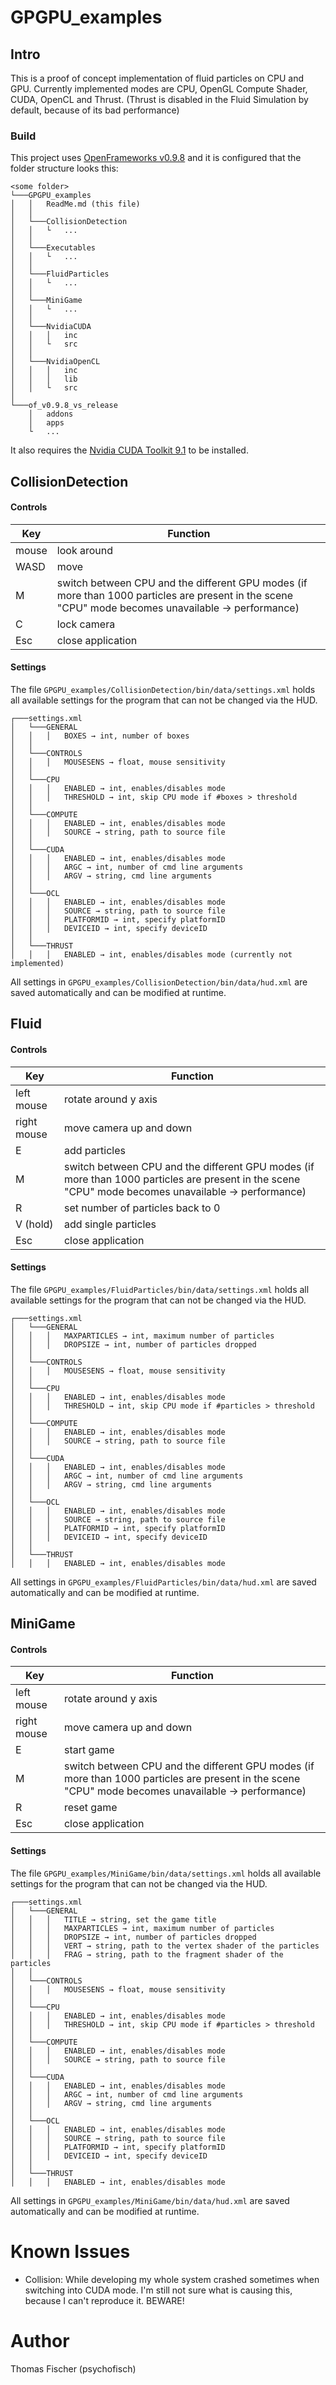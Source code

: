# GPGPU_examples

## Intro
This is a proof of concept implementation of fluid particles on CPU and GPU.
Currently implemented modes are CPU, OpenGL Compute Shader, CUDA, OpenCL and Thrust.
(Thrust is disabled in the Fluid Simulation by default, because of its bad performance)

### Build
This project uses [OpenFrameworks v0.9.8](http://openframeworks.cc/versions/v0.9.8/of_v0.9.8_vs_release.zip) and it is configured that the folder structure looks this:
```
<some folder>
└───GPGPU_examples
│   │   ReadMe.md (this file)
│   │
│   └───CollisionDetection
│   │   └   ...
│   │
│   └───Executables
│   │   └   ...
│   │
│   └───FluidParticles
│   │   └   ...
│   │
│   └───MiniGame
│   │   └   ...
│   │
│   └───NvidiaCUDA
│   │   │   inc
│   │   └   src
│   │
│   └───NvidiaOpenCL
│   │   │   inc
│   │   │   lib
│   │   └   src
│   
└───of_v0.9.8_vs_release
    │   addons
    │   apps
    └   ...
```

It also requires the [Nvidia CUDA Toolkit 9.1](https://developer.nvidia.com/cuda-downloads) to be installed.

## CollisionDetection
#### Controls
| Key        | Function         
| ---------- |-------------|
| mouse | look around |
| WASD  | move  |
| M | switch between CPU and the different GPU modes (if more than 1000 particles are present in the scene "CPU" mode becomes unavailable -> performance) |
| C | lock camera |
| Esc | close application |

#### Settings
The file ```GPGPU_examples/CollisionDetection/bin/data/settings.xml``` holds all available settings for the program that can not be changed via the HUD.  
```
┌───settings.xml
│   └───GENERAL
│   │   │   BOXES → int, number of boxes
│   │
│   └───CONTROLS
│   │   │   MOUSESENS → float, mouse sensitivity
│   │
│   └───CPU
│   │   │   ENABLED → int, enables/disables mode
│   │   │   THRESHOLD → int, skip CPU mode if #boxes > threshold
│   │
│   └───COMPUTE
│   │   │   ENABLED → int, enables/disables mode
│   │   │   SOURCE → string, path to source file
│   │
│   └───CUDA
│   │   │   ENABLED → int, enables/disables mode
│   │   │   ARGC → int, number of cmd line arguments
│   │   │   ARGV → string, cmd line arguments
│   │
│   └───OCL
│   │   │   ENABLED → int, enables/disables mode
│   │   │   SOURCE → string, path to source file
│   │   │   PLATFORMID → int, specify platformID
│   │   │   DEVICEID → int, specify deviceID
│   │
│   └───THRUST
│   │   │   ENABLED → int, enables/disables mode (currently not implemented)
```

All settings in ```GPGPU_examples/CollisionDetection/bin/data/hud.xml``` are saved automatically and can be modified at runtime.

## Fluid
#### Controls
| Key        | Function         
| ---------- |-------------|
| left mouse | rotate around y axis |
| right mouse | move camera up and down |
| E | add particles |
| M | switch between CPU and the different GPU modes (if more than 1000 particles are present in the scene "CPU" mode becomes unavailable -> performance) |
| R | set number of particles back to 0 |
| V (hold) | add single particles |
| Esc | close application |

#### Settings
The file ```GPGPU_examples/FluidParticles/bin/data/settings.xml``` holds all available settings for the program that can not be changed via the HUD.  
```
┌───settings.xml
│   └───GENERAL
│   │   │   MAXPARTICLES → int, maximum number of particles
│   │   │   DROPSIZE → int, number of particles dropped
│   │
│   └───CONTROLS
│   │   │   MOUSESENS → float, mouse sensitivity
│   │
│   └───CPU
│   │   │   ENABLED → int, enables/disables mode
│   │   │   THRESHOLD → int, skip CPU mode if #particles > threshold
│   │
│   └───COMPUTE
│   │   │   ENABLED → int, enables/disables mode
│   │   │   SOURCE → string, path to source file
│   │
│   └───CUDA
│   │   │   ENABLED → int, enables/disables mode
│   │   │   ARGC → int, number of cmd line arguments
│   │   │   ARGV → string, cmd line arguments
│   │
│   └───OCL
│   │   │   ENABLED → int, enables/disables mode
│   │   │   SOURCE → string, path to source file
│   │   │   PLATFORMID → int, specify platformID
│   │   │   DEVICEID → int, specify deviceID
│   │
│   └───THRUST
│   │   │   ENABLED → int, enables/disables mode
```

All settings in ```GPGPU_examples/FluidParticles/bin/data/hud.xml``` are saved automatically and can be modified at runtime.

## MiniGame
#### Controls
| Key        | Function         
| ---------- |-------------|
| left mouse | rotate around y axis |
| right mouse | move camera up and down |
| E | start game |
| M | switch between CPU and the different GPU modes (if more than 1000 particles are present in the scene "CPU" mode becomes unavailable -> performance) |
| R | reset game |
| Esc | close application |

#### Settings
The file ```GPGPU_examples/MiniGame/bin/data/settings.xml``` holds all available settings for the program that can not be changed via the HUD.  
```
┌───settings.xml
│   └───GENERAL
│   │   │   TITLE → string, set the game title
│   │   │   MAXPARTICLES → int, maximum number of particles
│   │   │   DROPSIZE → int, number of particles dropped
│   │   │   VERT → string, path to the vertex shader of the particles
│   │   │   FRAG → string, path to the fragment shader of the particles
│   │
│   └───CONTROLS
│   │   │   MOUSESENS → float, mouse sensitivity
│   │
│   └───CPU
│   │   │   ENABLED → int, enables/disables mode
│   │   │   THRESHOLD → int, skip CPU mode if #particles > threshold
│   │
│   └───COMPUTE
│   │   │   ENABLED → int, enables/disables mode
│   │   │   SOURCE → string, path to source file
│   │
│   └───CUDA
│   │   │   ENABLED → int, enables/disables mode
│   │   │   ARGC → int, number of cmd line arguments
│   │   │   ARGV → string, cmd line arguments
│   │
│   └───OCL
│   │   │   ENABLED → int, enables/disables mode
│   │   │   SOURCE → string, path to source file
│   │   │   PLATFORMID → int, specify platformID
│   │   │   DEVICEID → int, specify deviceID
│   │
│   └───THRUST
│   │   │   ENABLED → int, enables/disables mode
```

All settings in ```GPGPU_examples/MiniGame/bin/data/hud.xml``` are saved automatically and can be modified at runtime.

# Known Issues
* Collision: While developing my whole system crashed sometimes when switching into CUDA mode. I'm still not sure what is causing this, because I can't reproduce it. BEWARE!

# Author
Thomas Fischer (psychofisch)
